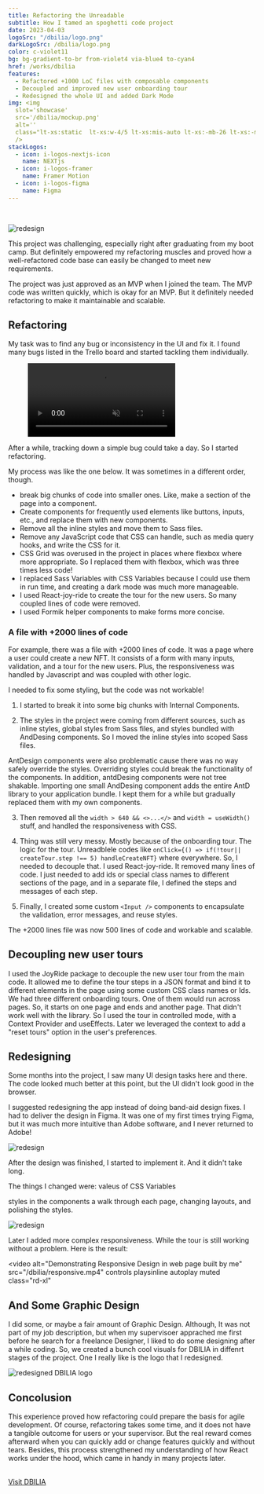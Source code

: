 ```yaml
---
title: Refactoring the Unreadable
subtitle: How I tamed an spoghetti code project
date: 2023-04-03
logoSrc: "/dbilia/logo.png"
darkLogoSrc: /dbilia/logo.png
color: c-violet11
bg: bg-gradient-to-br from-violet4 via-blue4 to-cyan4
href: /works/dbilia
features:
  - Refactored +1000 LoC files with composable components
  - Decoupled and improved new user onboarding tour
  - Redesigned the whole UI and added Dark Mode
img: <img
  slot='showcase'
  src='/dbilia/mockup.png'
  alt=''
  class="lt-xs:static  lt-xs:w-4/5 lt-xs:mis-auto lt-xs:-mb-26 lt-xs:-mt-10 lt-xs:fade-y-from-40%-to-70%   xs:abs  -z-1  xs:w-40 xs:right-0 xs:top-0 sm:-right-0 sm:-top-0 sm:w-60)  md:-right-15 md:-top-5 md:w-80 drop-shadow-2xl"
  />
stackLogos:
  - icon: i-logos-nextjs-icon
    name: NEXTjs
  - icon: i-logos-framer
    name: Framer Motion
  - icon: i-logos-figma
    name: Figma
---
```


<!-- <a class="af-i-ph-arrow-right" href="https://dbilia.com" target="_blank">Visit DBILIA here</a> -->
<br/>

<img alt="redesign" src="/dbilia/redesign1.png" class="rd-xl" ></img>

This project was challenging, especially right after graduating from my boot camp. But definitely empowered my refactoring
muscles and proved how a well-refactored code base can easily be changed to meet new requirements.

The project was just approved as an MVP when I joined the team. The MVP code was written quickly, which is okay for an MVP. But it definitely needed refactoring to make it maintainable and scalable.

## Refactoring

My task was to find any bug or inconsistency in the UI and fix it. I found many bugs listed in the Trello board and started tackling them individually.

<figure>
  <video src="/dbilia/trello-bugs.mp4" autoplay="" playsinline="" muted="" class="rd-xl" ></video>
</figure>

After a while, tracking down a simple bug could take a day. So I started refactoring.

My process was like the one below. It was sometimes in a different order, though.

- break big chunks of code into smaller ones. Like, make a section of the page into a component.
- Create components for frequently used elements like buttons, inputs, etc., and replace them with new components.
- Remove all the inline styles and move them to Sass files.
- Remove any JavaScript code that CSS can handle, such as media query hooks, and write the CSS for it.
- CSS Grid was overused in the project in places where flexbox where more appropriate. So I replaced them with flexbox, which was three times less code!
- I replaced Sass Variables with CSS Variables because I could use them in run time, and creating a dark mode was much more manageable.
- I used React-joy-ride to create the tour for the new users. So many coupled lines of code were removed.
- I used Formik helper components to make forms more concise.

### A file with +2000 lines of code

For example, there was a file with +2000 lines of code. It was a page where a user could create a new NFT. It consists of a form with many inputs, validation, and a tour for the new users. Plus, the responsiveness was handled by Javascript and was coupled with other logic.

I needed to fix some styling, but the code was not workable!

1. I started to break it into some big chunks with Internal Components.

2. The styles in the project were coming from different sources, such as inline styles, global styles from Sass files, and styles bundled with AndDesing components. So I moved the inline styles into scoped Sass files.

AntDesign components were also problematic cause there was no way safely override the styles. Overriding styles could break the functionality of the components. In addition, antdDesing components were not tree shakable. Importing one small AndDesing component adds the entire AntD library to your application bundle.
I kept them for a while but gradually replaced them with my own components.

3. Then removed all the `width > 640 && <>...</>` and `width = useWidth()` stuff, and handled the responsiveness with CSS.

4. Thing was still very messy. Mostly because of the onboarding tour. The logic for the tour. Unreadblele codes like `onClick={() => if(!tour|| createTour.step !== 5) handleCreateNFT}` where everywhere. So, I needed to decouple that. I used React-joy-ride. It removed many lines of code. I just needed to add ids or special class names to different sections of the page, and in a separate file, I defined the steps and messages of each step.

5. Finally, I created some custom `<Input />` components to encapsulate the validation, error messages, and reuse styles.

The +2000 lines file was now 500 lines of code and workable and scalable.

## Decoupling new user tours

I used the JoyRide package to decouple the new user tour from the main code. It allowed me to define the tour steps in a JSON format and bind it to different elements in the page using some custom CSS class names or Ids.
We had three different onboarding tours. One of them would run across pages. So, it starts on one page and ends and another page. That didn't work well with the library. So I used the tour in controlled mode, with a Context Provider and useEffects. Later we leveraged the context to add a "reset tours" option in the user's preferences.

## Redesigning

Some months into the project, I saw many UI design tasks here and there. The code looked much better at this point, but the UI didn't look good in the browser.

I suggested redesigning the app instead of doing band-aid design fixes. I had to deliver the design in Figma. It was one of my first times trying Figma, but it was much more intuitive than Adobe software, and I never returned to Adobe!

<img alt="redesign" src="/dbilia/redesign.png" class="rd-xl" />

After the design was finished, I started to implement it. And it didn't take long.

The things I changed were:
valeus of CSS Variables

styles in the components
a walk through each page, changing layouts, and polishing the styles.

<img alt="redesign" src="/dbilia/redesign2.png" class="rd-xl" ></img>

Later I added more complex responsiveness. While the tour is still working without a problem. Here is the result:

<video
alt="Demonstrating Responsive Design in web page built by me"
src="/dbilia/responsive.mp4"
controls
playsinline
autoplay
muted
class="rd-xl"

> </video>

## And Some Graphic Design

I did some, or maybe a fair amount of Graphic Design. Although, It was not part of my job description, but when my supervisoer apprached me first before he search for a freelance Designer, I liked to do some designing after a while coding. So, we created a bunch cool visuals for DBILIA in diffenrt stages of the project. One I really like is the logo that I redesigned.

<div class="p-4 py-32 rd-xl  flex ac jc " style="min-heihgt: 15rem, background: linear-gradient(90deg , #333 , #111)">
  <img src="/dbilia/logo.png" alt="redesigned DBILIA logo" class="" style="max-width: 15rem" ></img>
</div>

<!-- I created some NFT collections for DBILIA. They turned out so cute!

<div class='grid gap-4 ' style={{gridTemplateColumns: "repeat( auto-fit, minmax(min(100%, 12rem), 1fr) )"}}>
<figure>
  <video src="/dbilia/cutlery-club.mp4" autoplay="" playsinline="" muted="" class="rd-xl aspect-ratio-1/1" style={{aspectRatio: "1/1"}}/>
  <figcaption classs="text-sm c-gray9 text-center c-gray11 block mt-2">Cutlery Club</figcaption>
</figure>
<figure>
  <video src="/dbilia/square-heads.mp4"  autoplay=""  playsinline="" muted="" class="rd-xl aspect-ratio-1/1"  style={{aspectRatio: "1/1"}} />
  <figcaption classs="text-sm c-gray9 text-center c-gray11 block mt-2"> Square Heads</figcaption>
</figure>
</div>  -->

## Concolusion

This experience proved how refactoring could prepare the basis for agile development. Of course, refactoring takes some time, and it does not have a tangible outcome for users or your supervisor. But the real reward comes afterward when you can quickly add or change features quickly and without tears.
Besides, this process strengthened my understanding of how React works under the hood, which came in handy in many projects later.

<br/>
<a class="b-1 w-fit af-i-ph-arrow-right  fw-500  rd-xl b-orangeA-6  dark:b-orangeA-7 c-accent11 bg-gradient-to-r from-accent1 to-sand1  active:(b-orangeA-8 from-accent5 to-sand2) hover:b-orangeA-7 hover:from-accent2 hover:to-accent1 )  focus-visible:b-orangeA-8 focus-visible:from-accent4 focus-visible:to-accent2  bg-origin-border  c-accent11  fw-500 py-4 b-1.5  px-8 rd-xl flex gap-2 ac  !my-20 " href="https://dbilia.com" target="_blank">Visit DBILIA</a>
<br/>
